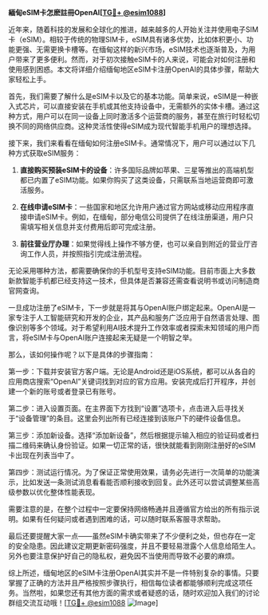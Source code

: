 **緬甸eSIM卡怎麽註冊OpenAI[[TG💪+ @esim1088](https://t.me/s/esim1088)]**

近年来，随着科技的发展和全球化的推进，越来越多的人开始关注并使用电子SIM卡（eSIM）。相较于传统的物理SIM卡，eSIM具有诸多优势，比如体积更小、功能更强、无需更换卡槽等。在缅甸这样的新兴市场，eSIM技术也逐渐普及，为用户带来了更多便利。然而，对于初次接触eSIM卡的人来说，可能会对如何注册和使用感到困惑。本文将详细介绍缅甸地区eSIM卡注册OpenAI的具体步骤，帮助大家轻松上手。

首先，我们需要了解什么是eSIM卡以及它的基本功能。简单来说，eSIM是一种嵌入式芯片，可以直接安装在手机或其他支持设备中，无需额外的实体卡槽。通过这种方式，用户可以在同一设备上同时激活多个运营商的服务，甚至在旅行时轻松切换不同的网络供应商。这种灵活性使得eSIM成为现代智能手机用户的理想选择。

接下来，我们来看看在缅甸如何注册eSIM卡。通常情况下，用户可以通过以下几种方式获取eSIM服务：

1. **直接购买预装eSIM卡的设备**：许多国际品牌如苹果、三星等推出的高端机型都已内置了eSIM功能。如果你购买了这类设备，只需联系当地运营商即可激活服务。
   
2. **在线申请eSIM卡**：一些国家和地区允许用户通过官方网站或移动应用程序直接申请eSIM卡。例如，在缅甸，部分电信公司提供了在线注册渠道，用户只需填写相关信息并支付费用后即可完成注册。

3. **前往营业厅办理**：如果觉得线上操作不够方便，也可以亲自到附近的营业厅咨询工作人员，并按照指引完成注册流程。

无论采用哪种方法，都需要确保你的手机型号支持eSIM功能。目前市面上大多数新款智能手机都已经支持这一技术，但具体是否兼容还需查看说明书或访问制造商官网查询。

一旦成功注册了eSIM卡，下一步就是将其与OpenAI账户绑定起来。OpenAI是一家专注于人工智能研究和开发的企业，其产品和服务广泛应用于自然语言处理、图像识别等多个领域。对于希望利用AI技术提升工作效率或者探索未知领域的用户而言，将eSIM卡与OpenAI账户连接起来无疑是一个明智之举。

那么，该如何操作呢？以下是具体的步骤指南：

第一步：下载并安装官方客户端。无论是Android还是iOS系统，都可以从各自的应用商店搜索“OpenAI”关键词找到对应的官方应用。安装完成后打开程序，并创建一个新的账号或者登录已有账号。

第二步：进入设置页面。在主界面下方找到“设置”选项卡，点击进入后寻找关于“设备管理”的条目。这里会列出所有已经连接到该账户下的硬件设备信息。

第三步：添加新设备。选择“添加新设备”，然后根据提示输入相应的验证码或者扫描二维码来确认身份验证。如果一切正常的话，很快就能看到刚刚注册好的eSIM卡出现在列表当中了。

第四步：测试运行情况。为了保证正常使用效果，请务必先进行一次简单的功能演示，比如发送一条测试消息看看能否顺利接收到回复。此外还可以尝试调整某些高级参数以优化整体性能表现。

需要注意的是，在整个过程中一定要保持网络畅通并且遵循官方给出的所有指示说明。如果有任何疑问或者遇到困难的话，可以随时联系客服寻求帮助。

最后还要提醒大家一点——虽然eSIM卡确实带来了不少便利之处，但也存在一定的安全隐患。因此建议定期更新密码强度，并且不要轻易泄露个人信息给陌生人。另外也要注意保护好自己的隐私权，避免因不当使用而导致不必要的麻烦。

综上所述，缅甸地区的eSIM卡注册OpenAI其实并不是一件特别复杂的事情。只要掌握了正确的方法并且严格按照步骤执行，相信每位读者都能够顺利完成这项任务。当然啦，如果您还有其他方面的需求或者疑惑的话，随时欢迎加入我们的讨论群组交流互动哦！[[TG💪+ @esim1088](https://t.me/s/esim1088) ![Image](https://i.postimg.cc/4NQfJmqS/Snipaste-2025-05-13-00-14-12.png)]
